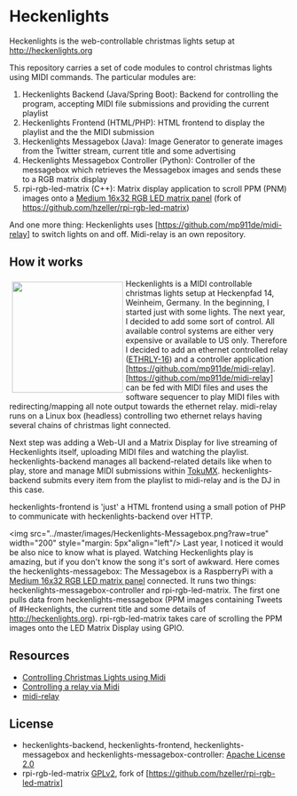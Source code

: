 Heckenlights
=============

Heckenlights is the web-controllable christmas lights setup at http://heckenlights.org

This repository carries a set of code modules to control christmas lights using MIDI commands. The particular modules are:

1. Heckenlights Backend (Java/Spring Boot): Backend for controlling the program, accepting MIDI file submissions and providing the current playlist
2. Heckenlights Frontend (HTML/PHP): HTML frontend to display the playlist and the the MIDI submission
3. Heckenlights Messagebox (Java): Image Generator to generate images from the Twitter stream, current title and some advertising
4. Heckenlights Messagebox Controller (Python): Controller of the messagebox which retrieves the Messagebox images and sends these to a RGB matrix display
5. rpi-rgb-led-matrix (C++): Matrix display application to scroll PPM (PNM) images onto a [Medium 16x32 RGB LED matrix panel](http://www.adafruit.com/product/420) (fork of https://github.com/hzeller/rpi-rgb-led-matrix)

And one more thing:
Heckenlights uses [https://github.com/mp911de/midi-relay] to switch lights on and off. Midi-relay is an own repository.

How it works
------------
<img src="../master/images/Heckenlights.png?raw=true" width="200" align="left" style="margin: 5px"/> Heckenlights is a MIDI controllable christmas lights setup at Heckenpfad 14, Weinheim, Germany. In the beginning, I started just with some lights. The next year, I decided to add some sort of control. All available control systems are either very expensive or available to US only. Therefore I decided to add an ethernet controlled relay ([ETHRLY-16](http://www.robot-electronics.co.uk/htm/eth_rly16tech.htm)) and a controller application [https://github.com/mp911de/midi-relay]. [https://github.com/mp911de/midi-relay] can be fed with MIDI files and uses the software sequencer to play MIDI files with redirecting/mapping all note output towards the ethernet relay. midi-relay runs on a Linux box (headless) controlling two ethernet relays having several chains of christmas light connected.

Next step was adding a Web-UI and a Matrix Display for live streaming of Heckenlights itself, uploading MIDI files and watching the playlist. heckenlights-backend manages all backend-related details like when to play, store and manage MIDI submissions within [TokuMX](http://www.tokutek.com/tokumx-for-mongodb/). heckenlights-backend submits every item from the playlist to midi-relay and is the DJ in this case.

heckenlights-frontend is 'just' a HTML frontend using a small potion of PHP to communicate with heckenlights-backend over HTTP. 

<img src="../master/images/Heckenlights-Messagebox.png?raw=true" width="200" style="margin: 5px"align="left"/> Last year, I noticed it would be also nice to know what is played. Watching Heckenlights play is amazing, but if you don't know the song it's sort of awkward. Here comes the heckenlights-messagebox: The Messagebox is a RaspberryPi with a [Medium 16x32 RGB LED matrix panel](http://www.adafruit.com/product/420) connected. It runs two things: heckenlights-messagebox-controller and rpi-rgb-led-matrix. The first one pulls data from heckenlights-messagebox (PPM images containing Tweets of #Heckenlights, the current title and some details of http://heckenlights.org). rpi-rgb-led-matrix takes care of scrolling the PPM images onto the LED Matrix Display using GPIO.




Resources
---------
* [Controlling Christmas Lights using Midi](https://www.paluch.biz/blog/65-controlling-christmas-lights-using-midi.html)
* [Controlling a relay via Midi](https://www.paluch.biz/blog/64-controlling-a-relay-via-midi.html)
* [midi-relay](https://github.com/mp911de/midi-relay)


License
---------
* heckenlights-backend, heckenlights-frontend, heckenlights-messagebox and heckenlights-messagebox-controller: [Apache License 2.0](http://www.apache.org/licenses/LICENSE-2.0)
* rpi-rgb-led-matrix [GPLv2](http://www.gnu.org/licenses/gpl-2.0.html), fork of [https://github.com/hzeller/rpi-rgb-led-matrix]
